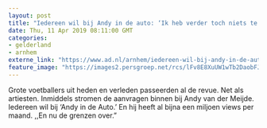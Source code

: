 ```yaml
---
layout: post
title: "Iedereen wil bij Andy in de auto: ‘Ik heb verder toch niets te doen’"
date: Thu, 11 Apr 2019 08:11:00 GMT
categories: 
- gelderland 
- arnhem 
externe_link: "https://www.ad.nl/arnhem/iedereen-wil-bij-andy-in-de-auto-ik-heb-verder-toch-niets-te-doen~a42fce8e/"
feature_image: "https://images2.persgroep.net/rcs/lFv8E8XuUW1wTb2DaobFJF02jnc/diocontent/142618743/_fitwidth/400/?appId=21791a8992982cd8da851550a453bd7f&quality=0.7"
---
```


Grote voetballers uit heden en verleden passeerden al de revue. Net als artiesten. Inmiddels stromen de aanvragen binnen bij Andy van der Meijde. Iedereen wil bij ‘Andy in de Auto.’ En hij heeft al bijna een miljoen views per maand. ,,En nu de grenzen over.”
